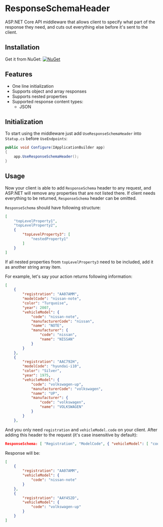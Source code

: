 # ResponseSchemaHeader

ASP.NET Core API middleware that allows client to specify what part of the response they need, and cuts out everything else before it's sent to the client.

## Installation

Get it from NuGet: [![NuGet](https://img.shields.io/nuget/vpre/ResponseSchemaHeader.svg?label=NuGet)](https://www.nuget.org/packages/ResponseSchemaHeader/)

## Features

- One line initialization
- Supports object and array responses
- Supports nested properties
- Supported response content types:
  - JSON

## Initialization

To start using the middleware just add `UseResponseSchemaHeader` into `Statup.cs` before `UseEndpoints`:

```cs
public void Configure(IApplicationBuilder app)
{
    app.UseResponseSchemaHeader();
}
```

## Usage

Now your client is able to add `ResponseSchema` header to any request, and ASP.NET will remove any properties that are not listed there. If client needs everything to be returned, `ResponseSchema` header can be omitted.

`ResponseSchema` should have following structure:

```json
[ 
    "topLevelProperty1", 
    "topLevelProperty2", 
    {
        "topLevelProperty3": [
            "nestedProperty1"
        ] 
    } 
]
```

If all nested properties from `topLevelProperty3` need to be included, add it as another string array item.

For example, let's say your action returns following information:

```json
[
    {
        "registration": "AA07AMM",
        "modelCode": "nissan-note",
        "color": "Turquoise",
        "year": 2007,
        "vehicleModel": {
            "code": "nissan-note",
            "manufacturerCode": "nissan",
            "name": "NOTE",
            "manufacturer": {
                "code": "nissan",
                "name": "NISSAN"
            }
        }
    },
    {
        "registration": "AAC792H",
        "modelCode": "hyundai-i10",
        "color": "Silver",
        "year": 1975,
        "vehicleModel": {
            "code": "volkswagen-up",
            "manufacturerCode": "volkswagen",
            "name": "UP",
            "manufacturer": {
                "code": "volkswagen",
                "name": "VOLKSWAGEN"
            }
        }
    },
```

And you only need `registration` and `vehicleModel.code` on your client.
After adding this header to the request (it's case insensitive by default):

```json
ResponseSchema: [ "Registration", "ModelCode", { "vehicleModel": [ "code" ] } ]
```

Response will be:

```json
[
    {
        "registration": "AA07AMM",
        "vehicleModel": {
            "code": "nissan-note"
        }
    },
    {
        "registration": "AAY452D",
        "vehicleModel": {
            "code": "volkswagen-up"
        }
    }
]
```
